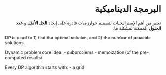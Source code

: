 
<div dir="rtl" lang="ar">

# البرمجة الديناميكية

تعتبر من أهم الإستراتيجيات لتصميم خوارزميات قادرة على إيجاد **الحل الأمثل** و **عدد الحلول** الممكنة لمشكلة ما.



</div>


DP is used to 
    1) find the optimal solution, and 
    2) the number of possible solutions.

Dynamic problem core idea:
    - subproblems
    - memoization (of the pre-computed results)

Every DP algorithm starts with:
    - a grid
